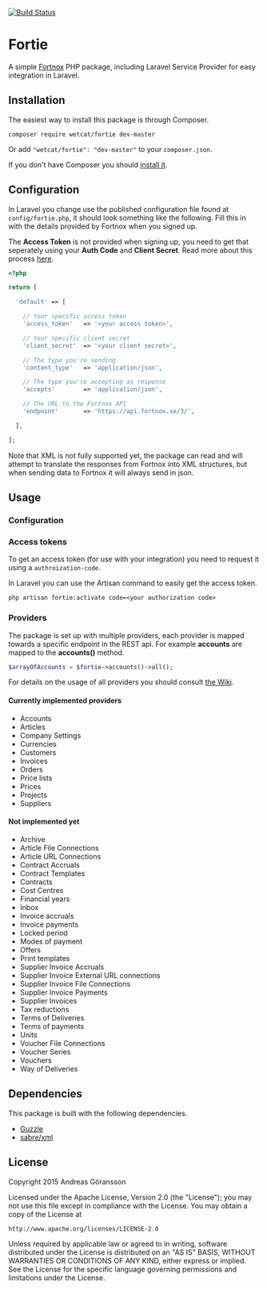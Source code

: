 [![Build Status](https://travis-ci.org/wetcat-studios/fortie.svg)](https://travis-ci.org/wetcat-studios/fortie)

# Fortie

A simple [Fortnox](https://www.fortnox.se/) PHP package, including Laravel Service Provider for easy integration in Laravel.

## Installation

The easiest way to install this package is through Composer.

```
composer require wetcat/fortie dev-master
```

Or add `"wetcat/fortie": "dev-master"` to your `composer.json`.

If you don't have Composer you should [install it](https://getcomposer.org/download/).

## Configuration

In Laravel you change use the published configuration file found at `config/fortie.php`, it should look something like the following. Fill this in with the details provided by Fortnox when you signed up.

The **Access Token** is not provided when signing up, you need to get that seperately using your **Auth Code** and **Client Secret**. Read more about this process [here](http://developer.fortnox.se/documentation/general/authentication/).

```php
<?php 

return [

  'default' => [

    // Your specific access token
    'access_token'   => '<your access token>',

    // Your specific client secret
    'client_secret'  => '<your client secret>',

    // The type you're sending
    'content_type'   => 'application/json',

    // The type you're accepting as response
    'accepts'        => 'application/json', 

    // The URL to the Fortnox API
    'endpoint'       => 'https://api.fortnox.se/3/',

  ],

];
```

Note that XML is not fully supported yet, the package can read and will attempt to translate the responses from Fortnox into XML structures, but when sending data to Fortnox it will always send in json.

## Usage

### Configuration

### Access tokens

To get an access token (for use with your integration) you need to request it using a `authroization-code`.

In Laravel you can use the Artisan command to easily get the access token.

```
php artisan fortie:activate code=<your authorization code>
```

### Providers

The package is set up with multiple providers, each provider is mapped towards a specific endpoint in the REST api. For example **accounts** are mapped to the **accounts()** method.

```php
$arrayOfAccounts = $fortie->accounts()->all();
```

For details on the usage of all providers you should consult [the Wiki](https://github.com/wetcat-studios/fortie/wiki).

#### Currently implemented providers

* Accounts
* Articles
* Company Settings
* Currencies
* Customers
* Invoices
* Orders
* Price lists
* Prices
* Projects
* Suppliers

#### Not implemented yet

* Archive
* Article File Connections
* Article URL Connections
* Contract Accruals
* Contract Templates
* Contracts
* Cost Centres
* Financial years
* Inbox
* Invoice accruals
* Invoice payments
* Locked period
* Modes of payment
* Offers
* Print templates
* Supplier Invoice Accruals
* Supplier Invoice External URL connections
* Supplier Invoice File Connections
* Supplier Invoice Payments
* Supplier Invoices
* Tax reductions
* Terms of Deliveries
* Terms of payments
* Units
* Voucher File Connections
* Voucher Series
* Vouchers
* Way of Deliveries

## Dependencies

This package is built with the following dependencies.

* [Guzzle](https://github.com/guzzle/guzzle)
* [sabre/xml](https://github.com/fruux/sabre-xml)

## License

Copyright 2015 Andreas Göransson

Licensed under the Apache License, Version 2.0 (the "License");
you may not use this file except in compliance with the License.
You may obtain a copy of the License at

    http://www.apache.org/licenses/LICENSE-2.0

Unless required by applicable law or agreed to in writing, software
distributed under the License is distributed on an "AS IS" BASIS,
WITHOUT WARRANTIES OR CONDITIONS OF ANY KIND, either express or implied.
See the License for the specific language governing permissions and
limitations under the License.